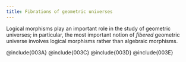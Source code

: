 ```yaml
---
title: Fibrations of geometric universes
---
```


Logical morphisms play an important role in the study of geometric universes; in particular, the most important notion of *fibered* geometric universe involves logical morphisms rather than algebraic morphisms.

@include{003A}
@include{003C}
@include{003D}
@include{003E}
